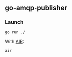 ## go-amqp-publisher

### Launch

```shell script
go run ./
```

With [AIR](https://github.com/cosmtrek/air):

```shell script
air
```
